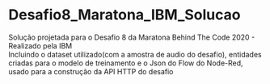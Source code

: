 # Desafio8_Maratona_IBM_Solucao
Solução projetada para o Desafio 8 da Maratona Behind The Code 2020 - Realizado pela IBM <br/>
Incluindo o dataset utilizado(com a amostra de audio do desafio), entidades criadas para o modelo de treinamento e o Json do Flow do Node-Red, usado para a construção da API HTTP do desafio
